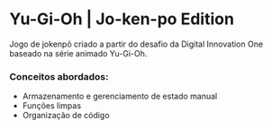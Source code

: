 # Yu-Gi-Oh | Jo-ken-po Edition

Jogo de jokenpô criado a partir do desafio da Digital Innovation One baseado na série animado Yu-Gi-Oh. 

### Conceitos abordados:

- Armazenamento e gerenciamento de estado manual
- Funções limpas
- Organização de código
